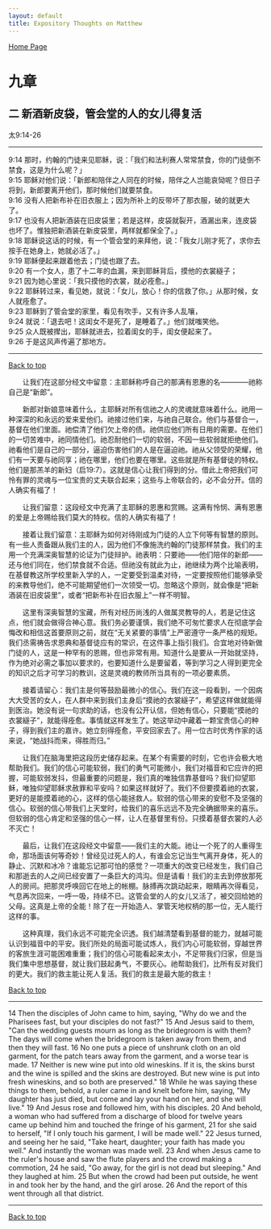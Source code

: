 ```yaml
---
layout: default
title: Expository Thoughts on Matthew
---
```

[ Home Page ]({{site.baseurl}}/index) <br>

<a name="0"></a>
# 九章 

## 二 新酒新皮袋，管会堂的人的女儿得复活

太9:14-26

***

9:14 那时，约翰的门徒来见耶稣，说：「我们和法利赛人常常禁食，你的门徒倒不禁食，这是为什么呢？」<br>
9:15 耶稣对他们说：「新郎和陪伴之人同在的时候，陪伴之人岂能哀恸呢？但日子将到，新郎要离开他们，那时候他们就要禁食。<br>
9:16 没有人把新布补在旧衣服上；因为所补上的反带坏了那衣服，破的就更大了。<br>
9:17 也没有人把新酒装在旧皮袋里；若是这样，皮袋就裂开，酒漏出来，连皮袋也坏了。惟独把新酒装在新皮袋里，两样就都保全了。」<br>
9:18 耶稣说这话的时候，有一个管会堂的来拜他，说：「我女儿刚才死了，求你去按手在她身上，她就必活了。」<br>
9:19 耶稣便起来跟着他去；门徒也跟了去。<br>
9:20 有一个女人，患了十二年的血漏，来到耶稣背后，摸他的衣裳繸子；<br>
9:21 因为她心里说：「我只摸他的衣裳，就必痊愈。」<br>
9:22 耶稣转过来，看见她，就说：「女儿，放心！你的信救了你。」从那时候，女人就痊愈了。<br>
9:23 耶稣到了管会堂的家里，看见有吹手，又有许多人乱嚷，<br>
9:24 就说：「退去吧！这闺女不是死了，是睡着了。」他们就嗤笑他。<br>
9:25 众人既被撵出，耶稣就进去，拉着闺女的手，闺女便起来了。<br>
9:26 于是这风声传遍了那地方。<br>

***

[Back to top](#0)

&emsp;&emsp;让我们在这部分经文中留意：主耶稣称呼自己的那满有恩惠的名————祂称自己是“新郎”。

&emsp;&emsp;新郎对新娘意味着什么，主耶稣对所有信祂之人的灵魂就意味着什么。祂用一种深深的和永远的爱来爱他们。祂接过他们来，与祂自己联合。他们与基督合一，基督在他们里面。祂偿清了他们欠上帝的债。祂供应他们所有日用的需要。在他们的一切苦难中，祂同情他们。祂忍耐他们一切的软弱，不因一些软弱就拒绝他们。祂看他们是自己的一部分，逼迫伤害他们的人是在逼迫祂。祂从父领受的荣耀，他们有一天要与祂同享；祂在哪里，他们也要在哪里。这些就是所有基督徒的特权。他们是那羔羊的新妇（启19:7）。这就是信心让我们得到的分。借此上帝把我们可怜有罪的灵魂与一位宝贵的丈夫联合起来；这些与上帝联合的，必不会分开。信的人确实有福了！

&emsp;&emsp;让我们留意：这段经文中充满了主耶稣的恩惠和赏赐。这满有怜悯、满有恩惠的爱是上帝赐给我们莫大的特权。信的人确实有福了！

&emsp;&emsp;接着让我们留意：主耶稣为如何对待刚成为门徒的人立下何等有智慧的原则。有一些人责备跟从我们主的人，因为他们不像施洗约翰的门徒那样禁食。我们的主用一个充满深奥智慧的论证为门徒辩护。祂表明：只要祂——他们陪伴的新郎——还与他们同在，他们禁食就不合适。但祂没有就此为止，祂继续为两个比喻表明，在基督教这所学校里新入学的人，一定要受到温柔对待，一定要按照他们能够承受的来教导他们，绝不可能期望他们一次领受一切。忽略这个原则，就会像是“把新酒装在旧皮袋里”，或者“把新布补在旧衣服上”一样不明智。

&emsp;&emsp;这里有深奥智慧的宝藏，所有对经历尚浅的人做属灵教导的人，若是记住这点，他们就会做得合神心意。我们务必要谨慎，我们绝不可匆忙要求人在彻底学会悔改和相信这首要原则之前，就在“无关紧要的事情”上严密遵守一条严格的规矩。我们丞需祷告求恩典和基督徒应有的常识，在这件事上指引我们。合宜地对待新做门徒的人，这是一种罕有的恩赐，但也非常有用。知道什么是要从一开始就坚持，作为绝对必需之事加以要求的，也要知道什么是要留着，等到学习之人得到更完全的知识之后才可学习的教训，这是灵魂的教师所当具有的一项必要素质。

&emsp;&emsp;接着请留心：我们主是何等鼓励最微小的信心。我们在这一段看到，一个因病大大受苦的女人，在人群中来到我们主身后“摸祂的衣裳繸子”，希望这样做就能得到医治。她没有说一句求助的话，也没有公开认信，但她有信心，只要能“摸祂的衣裳繸子”，就能得痊愈。事情就这样发生了。她这举动中藏着一颗宝贵信心的种子，得到我们主的嘉许。她立刻得痊愈，平安回家去了。用一位古时优秀作家的话来说，“她战抖而来，得胜而归。”

&emsp;&emsp;让我们在脑海里把这段历史储存起来。在某个有需要的时刻，它也许会极大地帮助我们。我们的信心可能软弱，我们的勇气可能微小，我们对福音和它应许的把握，可能软弱发抖，但最重要的问题是，我们真的唯独信靠基督吗？我们仰望耶稣，唯独仰望耶稣求赦罪和平安吗？如果这样就好了。我们不但要摸着祂的衣裳，更好的是能摸着祂的心，这样的信心能拯救人。软弱的信心带来的安慰不及坚强的信心。软弱的信心带我们上天堂时，给我们的喜乐远远不及完全确据带来的喜乐。但软弱的信心肯定和坚强的信心一样，让人在基督里有份。只摸着基督衣裳的人必不灭亡！

&emsp;&emsp;最后，让我们在这段经文中留意——我们主的大能。祂让一个死了的人重得生命，那场面该何等奇妙！曾经见过死人的人，有谁会忘记当生气离开身体，死人的静止、沉默和冰冷？谁能忘记那可怕的感觉？一项重大的改变已经发生，我们自己和那逝去的人之间已经安置了一条巨大的鸿沟。但是请看！我们的主去到停放那死人的房间。把那灵呼唤回它在地上的帐棚。脉搏再次跳动起来，眼睛再次得看见，气息再次回来，一呼一吸，持续不已。这管会堂的人的女儿又活了，被交回给她的父母。这真是上帝的全能！除了在一开始造人、掌管天地权柄的那一位，无人能行这样的事。

&emsp;&emsp;这种真理，我们永远不可能完全识透。我们越清楚看到基督的能力，就越可能认识到福音中的平安。我们所处的局面可能试炼人，我们内心可能软弱，穿越世界的客旅生涯可能困难重重；我们的信心可能看起来太小，不足带我们归家，但是当我们集中思想基督，就让我们鼓起勇气，不要灰心。祂帮助我们，比所有反对我们的更大。我们的救主能让死人复活。我们的救主是最大能的救主！

[Back to top](#0)

***

14 Then the disciples of John came to him, saying, "Why do we and the Pharisees fast, but your disciples do not fast?" 15 And Jesus said to them, "Can the wedding guests mourn as long as the bridegroom is with them? The days will come when the bridegroom is taken away from them, and then they will fast. 16 No one puts a piece of unshrunk cloth on an old garment, for the patch tears away from the garment, and a worse tear is made. 17 Neither is new wine put into old wineskins. If it is, the skins burst and the wine is spilled and the skins are destroyed. But new wine is put into fresh wineskins, and so both are preserved." 18 While he was saying these things to them, behold, a ruler came in and knelt before him, saying, "My daughter has just died, but come and lay your hand on her, and she will live." 19 And Jesus rose and followed him, with his disciples. 20 And behold, a woman who had suffered from a discharge of blood for twelve years came up behind him and touched the fringe of his garment, 21 for she said to herself, "If I only touch his garment, I will be made well." 22 Jesus turned, and seeing her he said, "Take heart, daughter; your faith has made you well." And instantly the woman was made well. 23 And when Jesus came to the ruler's house and saw the flute players and the crowd making a commotion, 24 he said, "Go away, for the girl is not dead but sleeping." And they laughed at him. 25 But when the crowd had been put outside, he went in and took her by the hand, and the girl arose. 26 And the report of this went through all that district.

***

[Back to top](#0)
